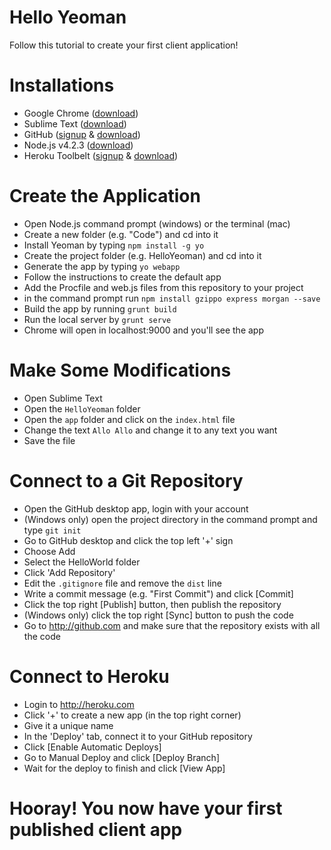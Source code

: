 # Hello Yeoman
Follow this tutorial to create your first client application!

# Installations
- Google Chrome (<a href="https://www.google.com/chrome/browser/desktop/" target="_blank">download</a>)
- Sublime Text (<a href="http://www.sublimetext.com/" target="_blank">download</a>)
- GitHub (<a href="https://github.com/join" target="_blank">signup</a> & <a href="https://desktop.github.com/" target="_blank">download</a>)
- Node.js v4.2.3 (<a href="https://nodejs.org/en/" target="_blank">download</a>)
- Heroku Toolbelt (<a href="https://signup.heroku.com/login" target="_blank">signup</a> & <a href="https://toolbelt.heroku.com/" target="_blank">download</a>)

# Create the Application
- Open Node.js command prompt (windows) or the terminal (mac)
- Create a new folder (e.g. "Code") and cd into it
- Install Yeoman by typing `npm install -g yo`
- Create the project folder (e.g. HelloYeoman) and cd into it
- Generate the app by typing `yo webapp`
- Follow the instructions to create the default app
- Add the Procfile and web.js files from this repository to your project
- in the command prompt run `npm install gzippo express morgan --save`
- Build the app by running `grunt build`
- Run the local server by `grunt serve`
- Chrome will open in localhost:9000 and you'll see the app

# Make Some Modifications
- Open Sublime Text
- Open the `HelloYeoman` folder
- Open the `app` folder and click on the `index.html` file
- Change the text `Allo Allo` and change it to any text you want
- Save the file

# Connect to a Git Repository
- Open the GitHub desktop app, login with your account
- (Windows only) open the project directory in the command prompt and type `git init`
- Go to GitHub desktop and click the top left '+' sign
- Choose Add
- Select the HelloWorld folder
- Click 'Add Repository'
- Edit the `.gitignore` file and remove the `dist` line
- Write a commit message (e.g. "First Commit") and click [Commit]
- Click the top right [Publish] button, then publish the repository
- (Windows only) click the top right [Sync] button to push the code
- Go to http://github.com and make sure that the repository exists with all the code

# Connect to Heroku
- Login to http://heroku.com
- Click '+' to create a new app (in the top right corner)
- Give it a unique name
- In the 'Deploy' tab, connect it to your GitHub repository
- Click [Enable Automatic Deploys]
- Go to Manual Deploy and click [Deploy Branch]
- Wait for the deploy to finish and click [View App]

# Hooray! You now have your first published client app
